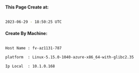 
   
#### This Page Create at:

```bash

2023-06-29 - 18:50:25 UTC

```

#### Create By Machine:

```bash

Host Name : fv-az1131-787

platform  : Linux-5.15.0-1040-azure-x86_64-with-glibc2.35

Ip Local  : 10.1.0.168

```

